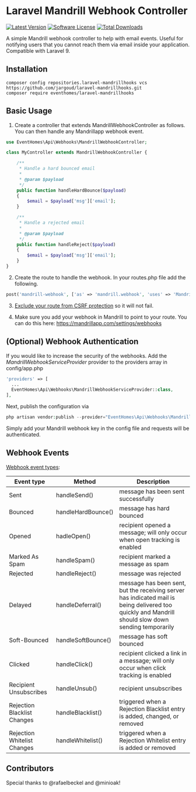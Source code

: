 # Laravel Mandrill Webhook Controller

[![Latest Version](https://img.shields.io/github/release/eventhomes/laravel-mandrillhooks.svg?style=flat-square)](https://github.com/eventhomes/laravel-mandrillhooks/releases)
[![Software License](https://img.shields.io/badge/license-MIT-brightgreen.svg?style=flat-square)](LICENSE)
[![Total Downloads](https://img.shields.io/packagist/dt/eventhomes/laravel-mandrillhooks.svg?style=flat-square)](https://packagist.org/packages/eventhomes/laravel-mandrillhooks)

A simple Mandrill webhook controller to help with email events. Useful for notifying users that you cannot reach them
via email inside your application. Compatible with Laravel 9.

## Installation

```shell
composer config repositories.laravel-mandrillhooks vcs https://github.com/jargoud/laravel-mandrillhooks.git
composer require eventhomes/laravel-mandrillhooks
```

## Basic Usage

1) Create a controller that extends MandrillWebhookController as follows. You can then handle any Mandrillapp webhook
   event.

```php
use EventHomes\Api\Webhooks\MandrillWebhookController;

class MyController extends MandrillWebhookController {

    /**
     * Handle a hard bounced email
     *
     * @param $payload
     */
    public function handleHardBounce($payload)
    {
        $email = $payload['msg']['email'];
    }

    /**
     * Handle a rejected email
     *
     * @param $payload
     */
    public function handleReject($payload)
    {
        $email = $payload['msg']['email'];
    }
}
```

2) Create the route to handle the webhook. In your routes.php file add the following.

```php
post('mandrill-webhook', ['as' => 'mandrill.webhook', 'uses' => 'MandrillController@handleWebHook']);
```

3) [Exclude your route from CSRF protection](https://laravel.com/docs/9.x/csrf#csrf-excluding-uris) so it will not fail.

4) Make sure you add your webhook in Mandrill to point to your route. You can do this
   here: https://mandrillapp.com/settings/webhooks

## (Optional) Webhook Authentication

If you would like to increase the security of the webhooks. Add the *MandrillWebhookServiceProvider* provider to the
providers array in config/app.php

```php
'providers' => [
  ...
  EventHomes\Api\Webhooks\MandrillWebhookServiceProvider::class,
],
```

Next, publish the configuration via

```php
php artisan vendor:publish --provider="EventHomes\Api\Webhooks\MandrillWebhookServiceProvider"
```

Simply add your Mandrill webhook key in the config file and requests will be authenticated.

## Webhook Events

[Webhook event types](https://mandrill.zendesk.com/hc/en-us/articles/205583217-Introduction-to-Webhooks#event-types):

| Event type                   | Method             | Description                                                                                                                                         |
|------------------------------|--------------------|-----------------------------------------------------------------------------------------------------------------------------------------------------|
| Sent	                        | handleSend()       | message has been sent successfully                                                                                                                  |
| Bounced	                     | handleHardBounce() | message has hard bounced                                                                                                                            |
| Opened	                      | hadleOpen()        | recipient opened a message; will only occur when open tracking is enabled                                                                           |
| Marked As Spam	              | handleSpam()       | recipient marked a message as spam                                                                                                                  |
| Rejected	                    | handleReject()     | message was rejected                                                                                                                                |
| Delayed	                     | handleDeferral()   | message has been sent, but the receiving server has indicated mail is being delivered too quickly and Mandrill should slow down sending temporarily |
| Soft-Bounced	                | handleSoftBounce() | message has soft bounced                                                                                                                            |
| Clicked	                     | handleClick()      | recipient clicked a link in a message; will only occur when click tracking is enabled                                                               |
| Recipient Unsubscribes       | handleUnsub()      | recipient unsubscribes                                                                                                                              |
| Rejection Blacklist Changes	 | handleBlacklist()  | triggered when a Rejection Blacklist entry is added, changed, or removed                                                                            |
| Rejection Whitelist Changes	 | handleWhitelist()  | triggered when a Rejection Whitelist entry is added or removed                                                                                      |

## Contributors

Special thanks to @rafaelbeckel and @minioak!
